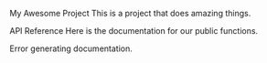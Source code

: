 My Awesome Project
This is a project that does amazing things.

API Reference
Here is the documentation for our public functions.

<!-- DOCS:START:calculatePrice -->
Error generating documentation.
<!-- DOCS:END:calculatePrice -->

<!-- DOCS:START:getUserProfile -->

<!-- This section is auto-generated. Do not edit manually. -->

<!-- DOCS:END:getUserProfile -->